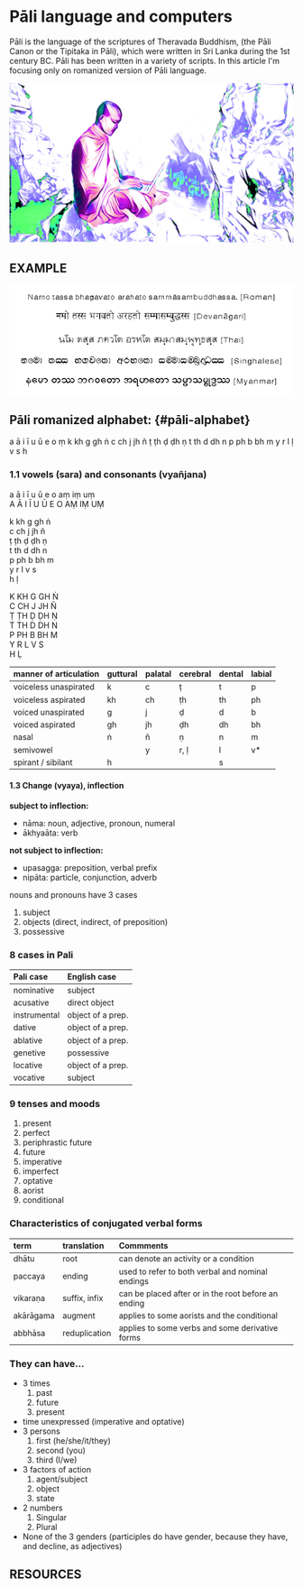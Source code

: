 # Pāli language and computers

Pāli is the language of the scriptures of Theravada Buddhism, \(the Pāli Canon or the Tipitaka in Pāli\), which were written in Sri Lanka during the 1st century BC. Pāli has been written in a variety of scripts. In this article I'm focusing only on romanized version of Pāli language.

![](.gitbook/assets/monk.jpg)

## EXAMPLE

![Different scripts for P&#x101;li language](.gitbook/assets/namo_multi_script.gif)

## Pāli romanized alphabet: {#pāli-alphabet}

a ā i ī u ū e o ṃ k kh g gh ṅ c ch j jh ñ ṭ ṭh ḍ ḍh ṇ t th d dh n p ph b bh m y r l ḷ v s h

### 1.1 vowels \(sara\) and consonants \(vyañjana\)

a ā i ī u ū e o aṃ iṃ uṃ  
A Ā I Ī U Ū E O AṂ IṂ UṂ

k kh g gh ṅ  
c ch j jh ñ  
ṭ ṭh ḍ ḍh ṇ  
t th d dh n  
p ph b bh m  
y r l v s  
h ḷ

K KH G GH Ṅ  
C CH J JH Ñ  
Ṭ ṬH Ḍ ḌH Ṇ  
T TH D DH N  
P PH B BH M  
Y R L V S  
H Ḷ

| manner of articulation | guttural | palatal | cerebral | dental | labial |
| :--- | :--- | :--- | :--- | :--- | :--- |
| voiceless unaspirated | k | c | ṭ | t | p |
| voiceless aspirated | kh | ch | ṭh | th | ph |
| voiced unaspirated | g | j | ḍ | d | b |
| voiced aspirated | gh | jh | ḍh | dh | bh |
| nasal | ṅ | ñ | ṇ | n | m |
| semivowel |  | y | r, ḷ | l | v\* |
| spirant / sibilant | h |  |  | s |  |

#### 1.3 Change \(vyaya\), inflection

**subject to inflection:**

* nāma: noun, adjective, pronoun, numeral
* ākhyaāta: verb

**not subject to inflection:**

* upasagga: preposition, verbal prefix
* nipāta: particle, conjunction, adverb

nouns and pronouns have 3 cases

1. subject
2. objects \(direct, indirect, of preposition\)
3. possessive

### 8 cases in Pali

|  Pali case | English case |
| :--- | :--- |
| nominative | subject |
| acusative | direct object |
| instrumental | object of a prep. |
| dative | object of a prep. |
| ablative | object of a prep. |
| genetive | possessive |
| locative | object of a prep. |
| vocative | subject |

### **9 tenses and moods**

1. present
2. perfect
3. periphrastic future
4. future
5. imperative
6. imperfect
7. optative 
8. aorist 
9. conditional

### Characteristics of conjugated verbal forms

| term | translation | Commments |
| :--- | :--- | :--- |
| dhātu | root | can denote an activity or a condition |
| paccaya | ending | used to refer to both verbal and nominal endings |
| vikaraṇa | suffix, infix | can be placed after or in the root before an ending |
| akārāgama | augment | applies to some aorists and the conditional |
| abbhāsa | reduplication | applies to some verbs and some derivative forms |

### They can have...

* 3 times
  1. past
  2. future
  3. present
* time unexpressed \(imperative and optative\)
* 3 persons
  1. first \(he/she/it/they\)
  2. second \(you\)
  3. third \(I/we\)
* 3 factors of action
  1. agent/subject
  2. object
  3. state
* 2 numbers
  1. Singular
  2. Plural
* None of the 3 genders \(participles do have gender, because they have, and decline, as adjectives\)

## RESOURCES




